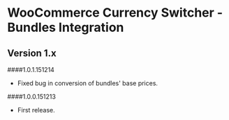 # WooCommerce Currency Switcher - Bundles Integration

## Version 1.x
####1.0.1.151214
* Fixed bug in conversion of bundles' base prices.

####1.0.0.151213
* First release.
